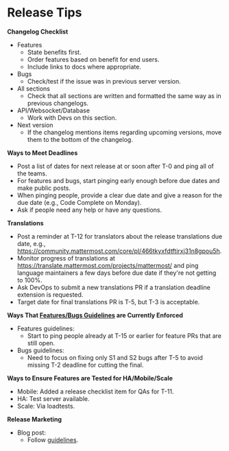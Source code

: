 # Release Tips

**Changelog Checklist**
 
 - Features
   - State benefits first.
   - Order features based on benefit for end users.
   - Include links to docs where appropriate.
 - Bugs
   - Check/test if the issue was in previous server version.
 - All sections
   - Check that all sections are written and formatted the same way as in previous changelogs.
 - API/Websocket/Database
   - Work with Devs on this section.
 - Next version
   - If the changelog mentions items regarding upcoming versions, move them to the bottom of the changelog.
   
**Ways to Meet Deadlines**

 - Post a list of dates for next release at or soon after T-0 and ping all of the teams.
 - For features and bugs, start pinging early enough before due dates and make public posts.
 - When pinging people, provide a clear due date and give a reason for the due date (e.g., Code Complete on Monday).
 - Ask if people need any help or have any questions.
 
**Translations**

 - Post a reminder at T-12 for translators about the release translations due date, e.g., https://community.mattermost.com/core/pl/466tkyxfdtftirxj31n8gpou5h.
 - Monitor progress of translations at https://translate.mattermost.com/projects/mattermost/ and ping language maintainers a few days before due date if they're not getting to 100%.
 - Ask DevOps to submit a new translations PR if a translation deadline extension is requested.
 - Target date for final translations PR is T-5, but T-3 is acceptable.

**Ways That [Features/Bugs Guidelines](https://docs.google.com/document/d/1QxB_A1qkEJBKAvQpRa7JiSQLZhwg6HAEajNRNa7ldGg/edit) are Currently Enforced**

 - Features guidelines:
    - Start to ping people already at T-15 or earlier for feature PRs that are still open.
 - Bugs guidelines:
   - Need to focus on fixing only S1 and S2 bugs after T-5 to avoid missing T-2 deadline for cutting the final.
   
**Ways to Ensure Features are Tested for HA/Mobile/Scale**

 - Mobile: Added a release checklist item for QAs for T-11.
 - HA: Test server available.
 - Scale: Via loadtests.

**Release Marketing**

 - Blog post:
    - Follow [guidelines](https://handbook.mattermost.com/operations/messaging-and-math/how-to-guides-for-m-and-m/how-to-create-release-announcements).
